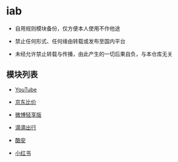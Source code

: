 # iab
* 自用规则模块备份，仅方便本人使用不作他途

* 禁止任何形式、任何缘由转载或发布至国内平台

* 未经允许禁止转载与传播，由此产生的一切后果自负，与本仓库无关


## 模块列表
* [YouTube](https://raw.githubusercontent.com/iab0x00/ProxyRules/main/Rewrite/YouTubeNoAd.sgmodule)

* [京东比价](https://raw.githubusercontent.com/iab0x00/ProxyRules/main/Rewrite/JD_Price.sgmodule)

* [微博轻享版](https://raw.githubusercontent.com/iab0x00/ProxyRules/main/Rewrite/WeiBoIntl.sgmodule)

* [滴滴出行](https://raw.githubusercontent.com/iab0x00/ProxyRules/main/Rewrite/DidiNoAd.srmodule)

* [酷安](https://raw.githubusercontent.com/iab0x00/ProxyRules/main/Rewrite/Coolapk.sgmodule)

* [小红书](https://raw.githubusercontent.com/iab0x00/ProxyRules/main/Rewrite/RedBook.srmodule)
